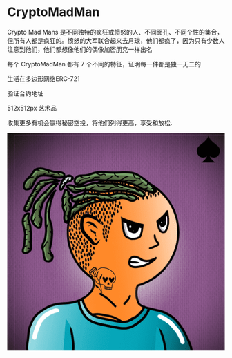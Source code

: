 # CryptoMadMan

Crypto Mad Mans 是不同独特的疯狂或愤怒的人、不同面孔、不同个性的集合，但所有人都是疯狂的。愤怒的大军联合起来去月球，他们都疯了，因为只有少数人注意到他们，他们都想像他们的偶像加密朋克一样出名

每个 CryptoMadMan 都有 7 个不同的特征，证明每一件都是独一无二的

生活在多边形网络ERC-721

验证合约地址

512x512px 艺术品

收集更多有机会赢得秘密空投，将他们列得更高，享受和放松.

![NFT](unnamed.png)
